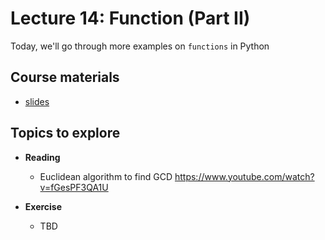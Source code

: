 # Lecture 14: Function (Part II)

Today, we'll go through more examples on `functions` in Python

## Course materials
* [slides](https://docs.google.com/presentation/d/1nJR6TQsmUVSGYcjEullKdMU0WtroxlJn1b6jUMYMQac/edit#slide=id.p)

## Topics to explore
* **Reading**
  * Euclidean algorithm to find GCD https://www.youtube.com/watch?v=fGesPF3QA1U
  
* **Exercise**
  * TBD